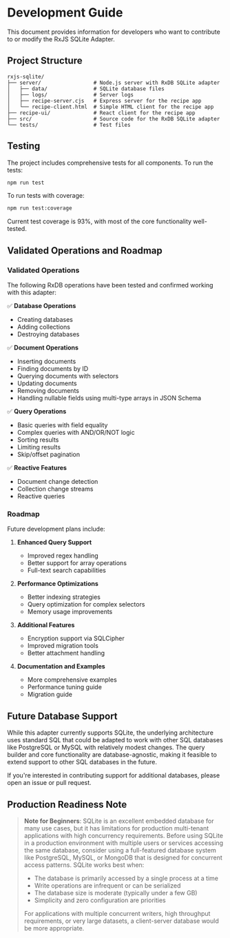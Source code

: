 # Development Guide

This document provides information for developers who want to contribute to or modify the RxJS SQLite Adapter.

## Project Structure

```
rxjs-sqlite/
├── server/                 # Node.js server with RxDB SQLite adapter
│   ├── data/               # SQLite database files
│   ├── logs/               # Server logs
│   ├── recipe-server.cjs   # Express server for the recipe app
│   └── recipe-client.html  # Simple HTML client for the recipe app
├── recipe-ui/              # React client for the recipe app
├── src/                    # Source code for the RxDB SQLite adapter
└── tests/                  # Test files
```

## Testing

The project includes comprehensive tests for all components. To run the tests:

```bash
npm run test
```

To run tests with coverage:

```bash
npm run test:coverage
```

Current test coverage is 93%, with most of the core functionality well-tested.

## Validated Operations and Roadmap

### Validated Operations

The following RxDB operations have been tested and confirmed working with this adapter:

✅ **Database Operations**
- Creating databases
- Adding collections
- Destroying databases

✅ **Document Operations**
- Inserting documents
- Finding documents by ID
- Querying documents with selectors
- Updating documents
- Removing documents
- Handling nullable fields using multi-type arrays in JSON Schema

✅ **Query Operations**
- Basic queries with field equality
- Complex queries with AND/OR/NOT logic
- Sorting results
- Limiting results
- Skip/offset pagination

✅ **Reactive Features**
- Document change detection
- Collection change streams
- Reactive queries

### Roadmap

Future development plans include:

1. **Enhanced Query Support**
   - Improved regex handling
   - Better support for array operations
   - Full-text search capabilities

2. **Performance Optimizations**
   - Better indexing strategies
   - Query optimization for complex selectors
   - Memory usage improvements

3. **Additional Features**
   - Encryption support via SQLCipher
   - Improved migration tools
   - Better attachment handling

4. **Documentation and Examples**
   - More comprehensive examples
   - Performance tuning guide
   - Migration guide

## Future Database Support

While this adapter currently supports SQLite, the underlying architecture uses standard SQL that could be adapted to work with other SQL databases like PostgreSQL or MySQL with relatively modest changes. The query builder and core functionality are database-agnostic, making it feasible to extend support to other SQL databases in the future.

If you're interested in contributing support for additional databases, please open an issue or pull request.

## Production Readiness Note

> **Note for Beginners**: SQLite is an excellent embedded database for many use cases, but it has limitations for production multi-tenant applications with high concurrency requirements. Before using SQLite in a production environment with multiple users or services accessing the same database, consider using a full-featured database system like PostgreSQL, MySQL, or MongoDB that is designed for concurrent access patterns. SQLite works best when:
>
> - The database is primarily accessed by a single process at a time
> - Write operations are infrequent or can be serialized
> - The database size is moderate (typically under a few GB)
> - Simplicity and zero configuration are priorities
>
> For applications with multiple concurrent writers, high throughput requirements, or very large datasets, a client-server database would be more appropriate.
